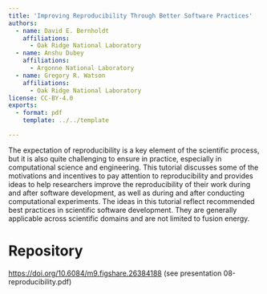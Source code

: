 ```yaml
---
title: 'Improving Reproducibility Through Better Software Practices'
authors:
  - name: David E. Bernholdt
    affiliations:
      - Oak Ridge National Laboratory
  - name: Anshu Dubey
    affiliations:
      - Argonne National Laboratory
  - name: Gregory R. Watson
    affiliations:
      - Oak Ridge National Laboratory
license: CC-BY-4.0
exports:
  - format: pdf
    template: ../../template

---
```


The expectation of reproducibility is a key element of the scientific process, but it is also quite challenging to ensure in practice, especially in computational science and engineering.  This tutorial discusses some of the motivations and incentives to pay attention to reproducibility and provides ideas to help researchers improve the reproducibility of their work during and after software development, as well as during and after conducting computational experiments. The ideas in this tutorial reflect recommended best practices in scientific software development. They are generally applicable across scientific domains and are not limited to fusion energy.

# Repository
https://doi.org/10.6084/m9.figshare.26384188 (see presentation 08-reproducibility.pdf)

